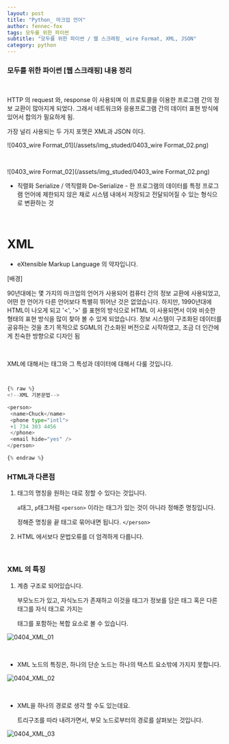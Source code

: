```yaml
---
layout: post
title: "Python_ 마크업 언어"
author: fennec-fox
tags: 모두를_위한_파이썬
subtitle: "모두를 위한 파이썬 / 웹 스크래핑_ wire Format, XML, JSON"
category: python
---
```


### 모두를 위한 파이썬 [웹 스크래핑] 내용 정리

<br>

HTTP 의 request 와, response 이 사용되며 이 프로토콜을 이용한 프로그램 간의 정보 교환이 많아지게 되었다. 그래서 네트워크와 응용프로그램 간의 데이터 표현 방식에 있어서 합의가 필요하게 됨.

가장 널리 사용되는 두 가지 포맷은 XML과 JSON 이다. 

 ![0403_wire Format_01](/assets/img_studed/0403_wire Format_02.png)

<br>

![0403_wire Format_02](/assets/img_studed/0403_wire Format_02.png)

- 직렬화 Serialize / 역직렬화 De-Serialize - 한 프로그램의 데이터를 특정 프로그램 언어에 제한되지 않은 채로 시스템 내에서 저장되고 전달되어질 수 있는 형식으로 변환하는 것


<br>

# XML

- eXtensible Markup Language 의 약자입니다.

[배경]

90년대에는 몇 가지의 마크업의 언어가 사용되어 컴퓨터 간의 정보 교환에 사용되었고, 어떤 한 언어가 다른 언어보다 특별히 뛰어난 것은 없었습니다. 하지만, 1990년대에 HTML이 나오게 되고 '<', '>' 를 표현의 방식으로 HTML 이 사용되면서 이와 비슷한 형태의 표현 방식을 많이 찾아 볼 수 있게 되었습니다. 정보 시스템이 구조화된 데이터를 공유하는 것을 초기 목적으로 SGML의 간소화된 버전으로 시작하였고, 조금 더 인간에게 친숙한 방향으로 디자인 됨

<br>

XML에 대해서는 태그와 그 특성과 데이터에 대해서 다룰 것입니다.

```python


{% raw %}
<!--XML 기본문법-->

<person>                     
 <name>Chuck</name>
 <phone type="intl">
 +1 734 303 4456
 </phone>
 <email hide="yes" />
</person>

{% endraw %}


```

### HTML과 다른점

1. 태그의 명칭을 원하는 대로 정할 수 있다는 것입니다. 

   `a`태그, `p`태그처럼  `<person>` 이라는 태그가 있는 것이 아니라 정해준 명칭입니다.

   정해준 명칭을 끝 태그로 묶어내면 됩니다. `</person>`

2. HTML 에서보다 문법오류를 더 엄격하게 다룹니다. 

<br>

### XML 의 특징

1. 계층 구조로 되어있습니다. 

   부모노드가 있고, 자식노드가 존재하고 이것을 태그가 정보를 담은 태그 혹은 다른 태그를 자식 태그로 가지는 

   태그를 포함하는 복합 요소로 볼 수 있습니다. 

![0404_XML_01](/assets/img_studed/0404_XML_01.png)

<br>

- XML 노드의 특징은, 하나의 단순 노드는 하나의 텍스트 요소밖에 가지지 못합니다. 

![0404_XML_02](/assets/img_studed/0404_XML_02.png)

<br>

- XML을 하나의 경로로 생각 할 수도 있는데요. 

  트리구조를 따라 내려가면서, 부모 노드로부터의 경로를 살펴보는 것입니다. 

![0404_XML_03](/assets/img_studed/0404_XML_03.png)

<br>